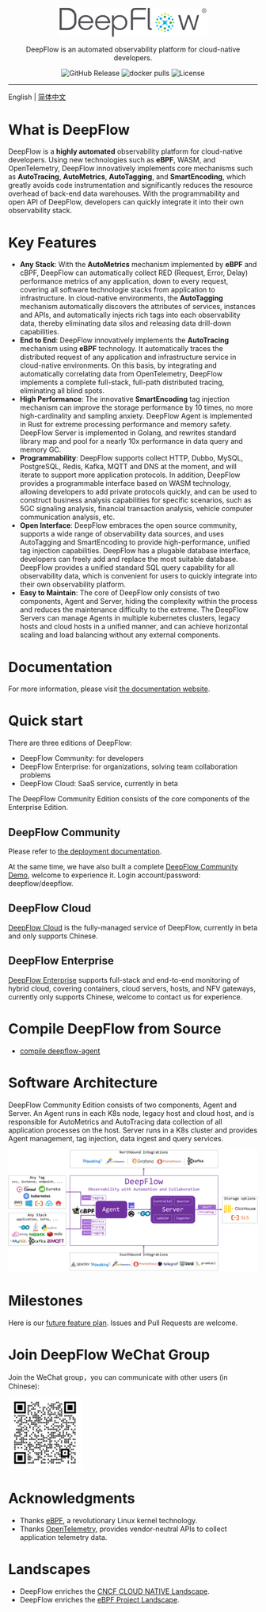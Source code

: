<p align="center">
  <img src="./docs/deepflow-logo.png" alt="DeepFlow" width="300" />

  <p align="center">DeepFlow is an automated observability platform for cloud-native developers.</p>
</p>
<p align="center">
    <img alt="GitHub Release" src="https://img.shields.io/github/v/release/deepflowys/deepflow"> </a>
    <img alt="docker pulls" src="https://img.shields.io/docker/pulls/deepflowce/deepflow-agent?color=green?label=docker pulls"> </a>
    <img alt="License" src="https://img.shields.io/github/license/deepflowys/deepflow?color=purple"> </a>
</p>

-------------

English | [简体中文](./README-CN.md)

# What is DeepFlow

DeepFlow is a **highly automated** observability platform for cloud-native developers. Using new technologies such as **eBPF**, WASM, and OpenTelemetry, DeepFlow innovatively implements core mechanisms such as **AutoTracing**, **AutoMetrics**, **AutoTagging**, and **SmartEncoding**, which greatly avoids code instrumentation and significantly reduces the resource overhead of back-end data warehouses. With the programmability and open API of DeepFlow, developers can quickly integrate it into their own observability stack.

# Key Features

- **Any Stack**: With the **AutoMetrics** mechanism implemented by **eBPF** and cBPF, DeepFlow can automatically collect RED (Request, Error, Delay) performance metrics of any application, down to every request, covering all software technologie stacks from application to infrastructure. In cloud-native environments, the **AutoTagging** mechanism automatically discovers the attributes of services, instances and APIs, and automatically injects rich tags into each observability data, thereby eliminating data silos and releasing data drill-down capabilities.
- **End to End**: DeepFlow innovatively implements the **AutoTracing** mechanism using **eBPF** technology. It automatically traces the distributed request of any application and infrastructure service in cloud-native environments. On this basis, by integrating and automatically correlating data from OpenTelemetry, DeepFlow implements a complete full-stack, full-path distributed tracing, eliminating all blind spots.
- **High Performance**: The innovative **SmartEncoding** tag injection mechanism can improve the storage performance by 10 times, no more high-cardinality and sampling anxiety. DeepFlow Agent is implemented in Rust for extreme processing performance and memory safety. DeepFlow Server is implemented in Golang, and rewrites standard library map and pool for a nearly 10x performance in data query and memory GC.
- **Programmability**: DeepFlow supports collect HTTP, Dubbo, MySQL, PostgreSQL, Redis, Kafka, MQTT and DNS at the moment, and will iterate to support more application protocols. In addition, DeepFlow provides a programmable interface based on WASM technology, allowing developers to add private protocols quickly, and can be used to construct business analysis capabilities for specific scenarios, such as 5GC signaling analysis, financial transaction analysis, vehicle computer communication analysis, etc.
- **Open Interface**: DeepFlow embraces the open source community, supports a wide range of observability data sources, and uses AutoTagging and SmartEncoding to provide high-performance, unified tag injection capabilities. DeepFlow has a plugable database interface, developers can freely add and replace the most suitable database. DeepFlow provides a unified standard SQL query capability for all observability data, which is convenient for users to quickly integrate into their own observability platform.
- **Easy to Maintain**: The core of DeepFlow only consists of two components, Agent and Server, hiding the complexity within the process and reduces the maintenance difficulty to the extreme. The DeepFlow Servers can manage Agents in multiple kubernetes clusters, legacy hosts and cloud hosts in a unified manner, and can achieve horizontal scaling and load balancing without any external components.

# Documentation

For more information, please visit [the documentation website](https://deepflow.yunshan.net/docs/?from=github).

# Quick start

There are three editions of DeepFlow:
- DeepFlow Community: for developers
- DeepFlow Enterprise: for organizations, solving team collaboration problems
- DeepFlow Cloud: SaaS service, currently in beta

The DeepFlow Community Edition consists of the core components of the Enterprise Edition.

## DeepFlow Community

Please refer to [the deployment documentation](https://deepflow.yunshan.net/docs/install/all-in-one/?from=github).

At the same time, we have also built a complete [DeepFlow Community Demo](https://ce-demo.deepflow.yunshan.net/?from=github), welcome to experience it. Login account/password: deepflow/deepflow.

## DeepFlow Cloud

[DeepFlow Cloud](https://deepflow.yunshan.net/) is the fully-managed service of DeepFlow, currently in beta and only supports Chinese.

## DeepFlow Enterprise

[DeepFlow Enterprise](https://www.yunshan.net/products/deepflow.html) supports full-stack and end-to-end monitoring of hybrid cloud, covering containers, cloud servers, hosts, and NFV gateways, currently only supports Chinese, welcome to contact us for experience.

# Compile DeepFlow from Source

- [compile deepflow-agent](./agent/build.md)

# Software Architecture

DeepFlow Community Edition consists of two components, Agent and Server. An Agent runs in each K8s node, legacy host and cloud host, and is responsible for AutoMetrics and AutoTracing data collection of all application processes on the host. Server runs in a K8s cluster and provides Agent management, tag injection, data ingest and query services.

![DeepFlow Architecture](./docs/deepflow-architecture.png)

# Milestones

Here is our [future feature plan](https://deepflow.yunshan.net/docs/about/milestone/?from=github). Issues and Pull Requests are welcome.

# Join DeepFlow WeChat Group

Join the WeChat group，you can communicate with other users (in Chinese):

<img src=./docs/wechat-group-keeper.png width=30% />

# Acknowledgments

- Thanks [eBPF](https://ebpf.io/), a revolutionary Linux kernel technology.
- Thanks [OpenTelemetry](https://opentelemetry.io/), provides vendor-neutral APIs to collect application telemetry data.

# Landscapes

- DeepFlow enriches the <a href="https://landscape.cncf.io/?selected=deep-flow">CNCF CLOUD NATIVE Landscape</a>.
- DeepFlow enriches the <a href="https://ebpf.io/applications#deepflow">eBPF Project Landscape</a>.
